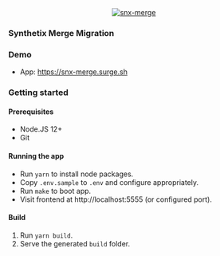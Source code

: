<div align="center">
  <a href="https://snx-merge.surge.sh">
    <img src="https://snx-merge.surge.sh/shot.png" alt="snx-merge" />
  </a>
</div>

### Synthetix Merge Migration

### Demo

- App: https://snx-merge.surge.sh

### Getting started

#### Prerequisites

- Node.JS 12+
- Git

#### Running the app

- Run `yarn` to install node packages.
- Copy `.env.sample` to `.env` and configure appropriately.
- Run `make` to boot app.
- Visit frontend at http://localhost:5555 (or configured port).

#### Build

1. Run `yarn build`.
2. Serve the generated `build` folder.

